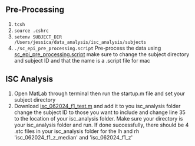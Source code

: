 ## Pre-Processing
1. `tcsh`
2. `source .cshrc`
3. `setenv SUBJECT_DIR /Users/jessica/data_analysis/isc_analysis/subjects`
5. `./sc_epi_pre_processing.script` Pre-process the data using [sc_epi_pre_processing.script](https://github.com/Lin-Brain-Lab/Freesurfer-reconstruction-for-Linux/blob/main/Scripts/isc_epi_pre_processing.sh) make sure to change the subject directory and subject ID and that the name is a .script file for mac

## ISC Analysis
1. Open MatLab through terminal then run the startup.m file and set your subject directory
2. Download [isc_062024_f1_test.m](https://github.com/fahsuanlin/labmanual/blob/master/scripts/isc_062024_f1_test.m#L78) and add it to you isc_analysis folder change the subject ID to those you want to include and change line 35 to the location of your isc_analysis folder. Make sure your directory is your isc_analysis folder and run. If done successfully, there should be 4 .stc files in your isc_analysis folder for the lh and  rh 'isc_062024_f1_z_median' and 'isc_062024_f1_z'
